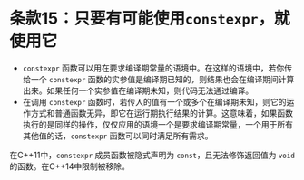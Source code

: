 # 条款15：只要有可能使用`constexpr`，就使用它

- `constexpr` 函数可以用在要求编译期常量的语境中。在这样的语境中，若你传给一个 `constexpr` 函数的实参值是编译期已知的，则结果也会在编译期间计算出来。如果任何一个实参值在编译期未知，则代码无法通过编译。
- 在调用 `constexpr` 函数时，若传入的值有一个或多个在编译期未知，则它的运作方式和普通函数无异，即它在运行期执行结果的计算。这意味着，如果函数执行的是同样的操作，仅仅应用的语境一个是要求编译期常量，一个用于所有其他值的话，`constexpr` 函数可以同时满足所有需求。

在C++11中，`constexpr` 成员函数被隐式声明为 `const`，且无法修饰返回值为 `void` 的函数。在C++14中限制被移除。